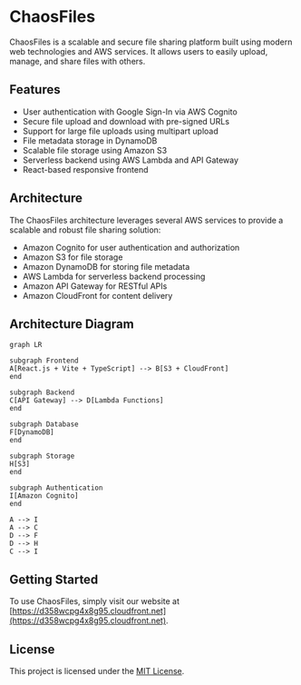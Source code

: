 # ChaosFiles

ChaosFiles is a scalable and secure file sharing platform built using modern web technologies and AWS services. It allows users to easily upload, manage, and share files with others.

## Features

- User authentication with Google Sign-In via AWS Cognito
- Secure file upload and download with pre-signed URLs
- Support for large file uploads using multipart upload
- File metadata storage in DynamoDB
- Scalable file storage using Amazon S3
- Serverless backend using AWS Lambda and API Gateway
- React-based responsive frontend

## Architecture

The ChaosFiles architecture leverages several AWS services to provide a scalable and robust file sharing solution:

- Amazon Cognito for user authentication and authorization
- Amazon S3 for file storage
- Amazon DynamoDB for storing file metadata
- AWS Lambda for serverless backend processing
- Amazon API Gateway for RESTful APIs
- Amazon CloudFront for content delivery

## Architecture Diagram

```mermaid
graph LR

subgraph Frontend
A[React.js + Vite + TypeScript] --> B[S3 + CloudFront]
end

subgraph Backend
C[API Gateway] --> D[Lambda Functions]
end

subgraph Database
F[DynamoDB]
end

subgraph Storage
H[S3]
end

subgraph Authentication
I[Amazon Cognito]
end

A --> I
A --> C
D --> F
D --> H
C --> I
```

## Getting Started

To use ChaosFiles, simply visit our website at [https://d358wcpg4x8g95.cloudfront.net](https://d358wcpg4x8g95.cloudfront.net).

## License

This project is licensed under the [MIT License](LICENSE).
